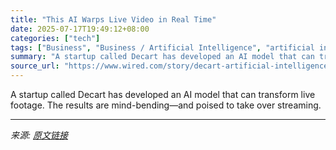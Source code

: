 ```yaml
---
title: "This AI Warps Live Video in Real Time"
date: 2025-07-17T19:49:12+08:00
categories: ["tech"]
tags: ["Business", "Business / Artificial Intelligence", "artificial intelligence", "YouTube", "Video", "algorithms", "machine learning", "video games", "Bending Reality"]
summary: "A startup called Decart has developed an AI model that can transform live footage. The results are mind-bending—and poised to take over streaming."
source_url: "https://www.wired.com/story/decart-artificial-intelligence-model-live-stream/"
---
```


A startup called Decart has developed an AI model that can transform live footage. The results are mind-bending—and poised to take over streaming.

---

*来源: [原文链接](https://www.wired.com/story/decart-artificial-intelligence-model-live-stream/)*
